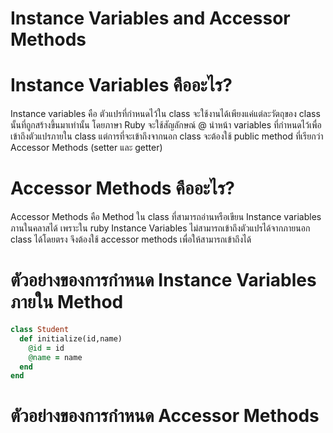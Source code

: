 # Instance Variables and Accessor Methods
# Instance Variables คืออะไร?
  Instance variables คือ ตัวแปรที่กำหนดไว้ใน class จะใช้งานได้เพียงแค่แต่ละวัตถุของ class นั้นที่ถูกสร้างขึ้นมาเท่านั้น โดยภาษา Ruby จะใช้สัญลักษณ์ @ นำหน้า variables ที่กำหนดไว้เพื่อเข้าถึงตัวแปรภายใน class แต่การที่จะเข้าถึงจากนอก class จะต้องใช้ public method ที่เรียกว่า Accessor Methods (setter และ getter)

# Accessor Methods คืออะไร?
  Accessor Methods คือ Method ใน class ที่สามารถอ่านหรือเขียน Instance variables ภานในคลาสได้ เพราะใน ruby Instance Variables ไม่สามารถเข้าถึงตัวแปรได้จากภายนอก class ได้โดยตรง จึงต้องใช้ accessor methods เพื่อให้สามารถเข้าถึงได้

# ตัวอย่างของการกำหนด Instance Variables ภายใน Method
```ruby
class Student
  def initialize(id,name)
    @id = id
    @name = name
  end
end
```


# ตัวอย่างของการกำหนด Accessor Methods


 


